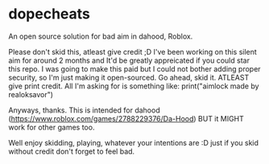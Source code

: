 # dopecheats

An open source solution for bad aim in dahood, Roblox.

Please don't skid this, atleast give credit ;D
I've been working on this silent aim for around 2 months and It'd be greatly appreicated if you could star this repo.
I was going to make this paid but I could not bother adding proper security, so I'm just making it open-sourced. Go ahead, skid it. ATLEAST give print credit. All I'm asking for is something like: print("aimlock made by realoksavor")

Anyways, thanks. This is intended for dahood (https://www.roblox.com/games/2788229376/Da-Hood) BUT it MIGHT work for other games too.

Well enjoy skidding, playing, whatever your intentions are :D just if you skid without credit don't forget to feel bad.

